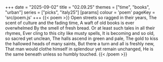 +++
date = "2025-09-02"
title = "02.09.25"
themes = ["time", "books", "urban"]
series = ["picks", "italy25"]
[params]
  colour = 'poem'
  pageKey = 'src/poem.js'
+++
{{< poem >}}
Open streets so ragged in their years,
The scent of culture and the fading time,
A waft of old books is ever overwhelmed
By the smell of fresh bread.
Or at least such tales in all their rhymes,
Ever cling to this city like musty spells,
It is becoming and so old, so sacred yet unclean,
The halls ascend in green and pale,
The gold to kiss the hallowed heads of many saints,
But there a turn and all is freshly new,
That man would clothe himself in splendour yet remain unchanged,
He is the same beneath unless so humbly touched.
{{< /poem >}}